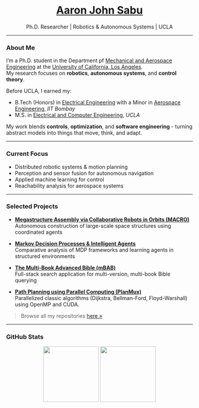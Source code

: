 <h1 align="center"><a href="https://sites.google.com/view/aaronjs/" target="_blank">Aaron John Sabu</a></h1>
<p align="center">
Ph.D. Researcher | Robotics & Autonomous Systems | UCLA
</p>

---

### About Me

I’m a Ph.D. student in the Department pf [Mechanical and Aerospace Engineering](https://www.mae.ucla.edu/) at the [University of California, Los Angeles](https://www.ucla.edu/).  
My research focuses on **robotics**, **autonomous systems**, and **control theory**.

Before UCLA, I earned my:
- B.Tech (Honors) in [Electrical Engineering](https://www.ee.iitb.ac.in/) with a Minor in [Aerospace Engineering](https://www.aero.iitb.ac.in/home/), *IIT Bombay*
- M.S. in [Electrical and Computer Engineering](https://www.ee.ucla.edu/), *UCLA*

My work blends **controls**, **optimization**, and **software engineering** - turning abstract models into things that move, think, and adapt.

---

### Current Focus
- Distributed robotic systems & motion planning  
- Perception and sensor fusion for autonomous navigation  
- Applied machine learning for control
- Reachability analysis for aerospace systems

---

### Selected Projects

- [**Megastructure Assembly via Collaborative Robots in Orbits (MACRO)**](https://github.com/aaronjohnsabu1999/macro)  
  Autonomous construction of large-scale space structures using coordinated agents

- [**Markov Decision Processes & Intelligent Agents**](https://github.com/aaronjohnsabu1999/intelligent-agents)  
  Comparative analysis of MDP frameworks and learning agents in structured environments

- [**The Multi-Book Advanced Bible (mBAB)**](https://github.com/aaronjohnsabu1999/mBAB)  
  Full-stack search application for multi-version, multi-book Bible querying

- [**Path Planning using Parallel Computing (PlanMux)**](https://github.com/aaronjohnsabu1999/planmux)  
  Parallelized classic algorithms (Dijkstra, Bellman-Ford, Floyd-Warshall) using OpenMP and CUDA.

> Browse all my repositories [here »](https://github.com/aaronjohnsabu1999?tab=repositories)

---

### GitHub Stats

<p align="center">
  <img src="https://github-readme-stats.vercel.app/api?username=aaronjohnsabu1999&show_icons=true&count_private=true&hide_title=true&theme=midnight-purple&ring_color=4b006e" height="150"/>
  <img src="https://github-readme-stats.vercel.app/api/top-langs/?username=aaronjohnsabu1999&layout=compact&theme=midnight-purple&langs_count=6" height="150"/>
</p>
